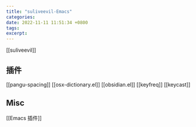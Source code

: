 ```yaml
---
title: "suliveevil-Emacs"
categories: 
date: 2022-11-11 11:51:34 +0800
tags: 
excerpt: 
---
```


[[suliveevil]]



## 插件


[[pangu-spacing]]
[[osx-dictionary.el]]
[[obsidian.el]]
[[keyfreq]]
[[keycast]]











## Misc

[[Emacs 插件]]



